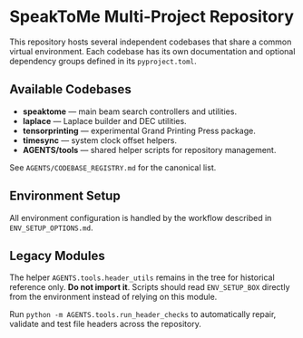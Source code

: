 # SpeakToMe Multi‑Project Repository

This repository hosts several independent codebases that share a common virtual environment. Each codebase has its own documentation and optional dependency groups defined in its `pyproject.toml`.

## Available Codebases

- **speaktome** — main beam search controllers and utilities.
- **laplace** — Laplace builder and DEC utilities.
- **tensorprinting** — experimental Grand Printing Press package.
- **timesync** — system clock offset helpers.
- **AGENTS/tools** — shared helper scripts for repository management.

See `AGENTS/CODEBASE_REGISTRY.md` for the canonical list.

## Environment Setup

All environment configuration is handled by the workflow described in
`ENV_SETUP_OPTIONS.md`.

## Legacy Modules

The helper ``AGENTS.tools.header_utils`` remains in the tree for historical
reference only. **Do not import it**. Scripts should read ``ENV_SETUP_BOX``
directly from the environment instead of relying on this module.

Run ``python -m AGENTS.tools.run_header_checks`` to automatically repair,
validate and test file headers across the repository.
